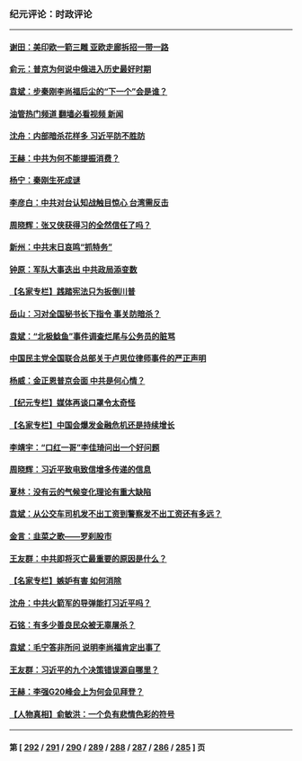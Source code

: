 ### 纪元评论：时政评论
---
#### [谢田：美印欧一箭三雕 亚欧走廊拆招一带一路](../../pages/nsc1025/n14075417.md?09180330) 
#### [俞元：普京为何说中俄进入历史最好时期](../../pages/nsc1025/n14075506.md?09180330) 
#### [袁斌：步秦刚李尚福后尘的“下一个”会是谁？](../../pages/nsc1025/n14075472.md?09180330) 
#### [油管热门频道 翻墙必看视频 新闻](ok?09180330)
#### [沈舟：内部暗杀花样多 习近平防不胜防](../../pages/nsc1025/n14075301.md?09180330) 
#### [王赫：中共为何不能提振消费？](../../pages/nsc1025/n14075247.md?09180330) 
#### [杨宁：秦刚生死成谜](../../pages/nsc1025/n14074638.md?09180330) 
#### [李彦白：中共对台认知战触目惊心 台湾需反击](../../pages/nsc1025/n14075196.md?09180330) 
#### [周晓辉：张又侠获得习的全然信任了吗？](../../pages/nsc1025/n14075187.md?09180330) 
#### [新州：中共末日哀鸣“抓特务”](../../pages/nsc1025/n14074931.md?09180330) 
#### [钟原：军队大事迭出 中共政局添变数](../../pages/nsc1025/n14074753.md?09180330) 
#### [【名家专栏】践踏宪法只为扳倒川普](../../pages/nsc1025/n14074607.md?09180330) 
#### [岳山：习对全国秘书长下指令 事关防暗杀？](../../pages/nsc1025/n14074346.md?09180330) 
#### [袁斌：“北极鲶鱼”事件调查烂尾与公务员的脏骂](../../pages/nsc1025/n14074274.md?09180330) 
#### [中国民主党全国联合总部关于卢思位律师事件的严正声明](../../pages/nsc1025/n14074079.md?09180330) 
#### [杨威：金正恩普京会面 中共是何心情？](../../pages/nsc1025/n14074027.md?09180330) 
#### [【纪元专栏】媒体再谈口罩令太奇怪](../../pages/nsc1025/n14073963.md?09180330) 
#### [【名家专栏】中国会爆发金融危机还是持续增长](../../pages/nsc1025/n14073758.md?09180330) 
#### [李靖宇：“口红一哥”李佳琦问出一个好问题](../../pages/nsc1025/n14073929.md?09180330) 
#### [周晓辉：习近平致电致信增多传递的信息](../../pages/nsc1025/n14073906.md?09180330) 
#### [夏林：没有云的气候变化理论有重大缺陷](../../pages/nsc1025/n14073935.md?09180330) 
#### [袁斌：从公交车司机发不出工资到警察发不出工资还有多远？](../../pages/nsc1025/n14073579.md?09180330) 
#### [金言：韭菜之歌——罗刹股市](../../pages/nsc1025/n14073267.md?09180330) 
#### [王友群：中共即将灭亡最重要的原因是什么？](../../pages/nsc1025/n14073339.md?09180330) 
#### [【名家专栏】嫉妒有害 如何消除](../../pages/nsc1025/n14071522.md?09180330) 
#### [沈舟：中共火箭军的导弹能打习近平吗？](../../pages/nsc1025/n14072540.md?09180330) 
#### [石铭：有多少善良民众被无辜屠杀？](../../pages/nsc1025/n14072821.md?09180330) 
#### [袁斌：毛宁答非所问 说明李尚福肯定出事了](../../pages/nsc1025/n14072800.md?09180330) 
#### [王友群：习近平的九个决策错误源自哪里？](../../pages/nsc1025/n14072494.md?09180330) 
#### [王赫：李强G20峰会上为何会见拜登？](../../pages/nsc1025/n14072401.md?09180330) 
#### [【人物真相】俞敏洪：一个负有悲情色彩的符号](../../pages/nsc1025/n14072389.md?09180330) 

---
#### 第 [ [292](./292.md?09180330) / [291](./291.md?09180330) / [290](./290.md?09180330) / [289](./289.md?09180330) / [288](./288.md?09180330) / [287](./287.md?09180330) / [286](./286.md?09180330) / [285](./285.md?09180330) ] 页
